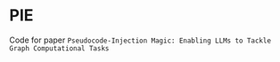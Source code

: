 # PIE
Code for paper ``Pseudocode-Injection Magic: Enabling LLMs to Tackle Graph Computational Tasks``
